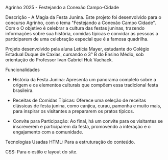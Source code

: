 Agrinho 2025 - Festejando a Conexão Campo-Cidade  

Descrição - A Magia da Festa Junina.
Este projeto foi desenvolvido para o concurso Agrinho, com o tema "Festejando a Conexão Campo Cidade". Com o  O objetivo é celebrar a cultura das festas juninas, trazendo informações sobre sua história, comidas típicas e convidar as pessoas a participarem de uma celebração especial que é a
famosa quadrilha.

Projeto desenvolvido pela aluna Letícia Mayer, estudante do Colégio Estadual Duque de Caxias, cursando o 3° B do Ensino Médio, sob orientação do Professor Ivan Gabriel Huk Vachack.

Funcionalidades
- História da Festa Junina: Apresenta um panorama completo sobre a origem e os elementos culturais que compõem essa tradicional festa brasileira.

- Receitas de Comidas Típicas: Oferece uma seleção de receitas clássicas de festa junina, como canjica, curau, pamonha e muito mais, para inspirar os visitantes a prepararem os pratos típicos.

- Convite para Participação: Ao final, há um convite para os visitantes se inscreverem e participarem da festa, promovendo a interação e o engajamento com a comunidade.

Tecnologias Usadas
HTML: Para a estruturação do conteúdo.

CSS: Para o estilo e layout do site.


